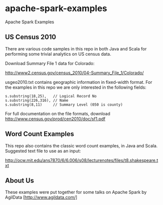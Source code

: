 # apache-spark-examples

Apache Spark Examples

## US Census 2010

There are various code samples in this repo in both Java and Scala for performing some trivial analytics on US census
data.

Download Summary File 1 data for Colorado:

http://www2.census.gov/census_2010/04-Summary_File_1/Colorado/

usgeo2010.txt contains geographic information in fixed-width format. For the examples in this repo we are only
interested in the following fields:

```
s.substring(18,25),   // Logical Record No
s.substring(226,316), // Name
s.substring(8,11)     // Summary Level (050 is county)
```

For full documentation on the file formats, download http://www.census.gov/prod/cen2010/doc/sf1.pdf

## Word Count Examples

This repo also contains the classic word count examples, in Java and Scala. Suggested text file to use as an input:

http://ocw.mit.edu/ans7870/6/6.006/s08/lecturenotes/files/t8.shakespeare.txt

## About Us

These examples were put together for some talks on Apache Spark by AgilData [http://www.agildata.com/]


